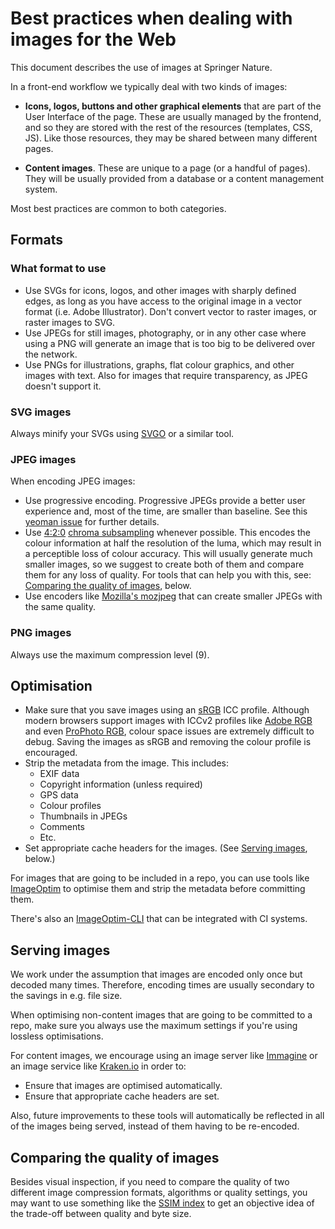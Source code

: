 # Best practices when dealing with images for the Web

This document describes the use of images at Springer Nature.

In a front-end workflow we typically deal with two kinds of images:

* **Icons, logos, buttons and other graphical elements** that are part of the User Interface of the page. These are usually managed by the frontend, and so they are stored with the rest of the resources (templates, CSS, JS). Like those resources, they may be shared between many different pages.

* **Content images**. These are unique to a page (or a handful of pages). They will be usually provided from a database or a content management system.

Most best practices are common to both categories.

## Formats

### What format to use

* Use SVGs for icons, logos, and other images with sharply defined edges, as long as you have access to the original image in a vector format (i.e. Adobe Illustrator). Don't convert vector to raster images, or raster images to SVG.
* Use JPEGs for still images, photography, or in any other case where using a PNG will generate an image that is too big to be delivered over the network.
* Use PNGs for illustrations, graphs, flat colour graphics, and other images with text. Also for images that require transparency, as JPEG doesn't support it.

### SVG images

Always minify your SVGs using [SVGO](https://github.com/svg/svgo) or a similar tool.

### JPEG images

When encoding JPEG images:

* Use progressive encoding. Progressive JPEGs provide a better user experience and, most of the time, are smaller than baseline. See this [yeoman issue](https://github.com/yeoman/yeoman/issues/810) for further details.
* Use [4:2:0](https://en.wikipedia.org/wiki/Chroma_subsampling#4:2:0) [chroma subsampling](https://en.wikipedia.org/wiki/Chroma_subsampling) whenever possible. This encodes the colour information at half the resolution of the luma, which may result in a perceptible loss of colour accuracy. This will usually generate much smaller images, so we suggest to create both of them and compare them for any loss of quality. For tools that can help you with this, see: [Comparing the quality of images](#comparing-the-quality-of-images), below.
* Use encoders like [Mozilla's mozjpeg](https://github.com/mozilla/mozjpeg) that can create smaller JPEGs with the same quality.

### PNG images

Always use the maximum compression level (9).

## Optimisation

* Make sure that you save images using an [sRGB](https://en.wikipedia.org/wiki/SRGB) ICC profile. Although modern browsers support images with ICCv2 profiles like [Adobe RGB](https://en.wikipedia.org/wiki/Adobe_RGB_color_space) and even [ProPhoto RGB](https://en.wikipedia.org/wiki/ProPhoto_RGB_color_space), colour space issues are extremely difficult to debug. Saving the images as sRGB and removing the colour profile is encouraged.
* Strip the metadata from the image. This includes:
    * EXIF data
    * Copyright information (unless required)
    * GPS data
    * Colour profiles
    * Thumbnails in JPEGs
    * Comments
    * Etc.
* Set appropriate cache headers for the images. (See [Serving images](#serving-images), below.)

For images that are going to be included in a repo, you can use tools like [ImageOptim](https://imageoptim.com/mac) to optimise them and strip the metadata before committing them.

There's also an [ImageOptim-CLI](https://github.com/JamieMason/ImageOptim-CLI) that can be integrated with CI systems.

## Serving images

We work under the assumption that images are encoded only once but decoded many times. Therefore, encoding times are usually secondary to the savings in e.g. file size.

When optimising non-content images that are going to be committed to a repo, make sure you always use the maximum settings if you're using lossless optimisations.

For content images, we encourage using an image server like [Immagine](https://github.com/springernature/immagine) or an image service like [Kraken.io](https://kraken.io/) in order to:

* Ensure that images are optimised automatically.
* Ensure that appropriate cache headers are set.

Also, future improvements to these tools will automatically be reflected in all of the images being served, instead of them having to be re-encoded.

## Comparing the quality of images

Besides visual inspection, if you need to compare the quality of two different image compression formats, algorithms or quality settings, you may want to use something like the [SSIM index](http://en.wikipedia.org/wiki/Structural_similarity) to get an objective idea of the trade-off between quality and byte size.
